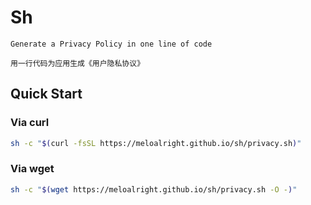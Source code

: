 # Sh

`Generate a Privacy Policy in one line of code`

`用一行代码为应用生成《用户隐私协议》`

## Quick Start

### Via curl

```bash
sh -c "$(curl -fsSL https://meloalright.github.io/sh/privacy.sh)"
```

### Via wget

```bash
sh -c "$(wget https://meloalright.github.io/sh/privacy.sh -O -)"
```
